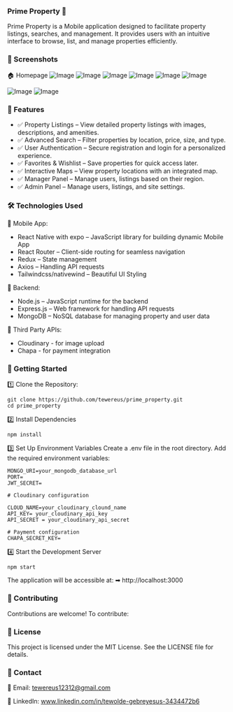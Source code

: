 ### Prime Property 🏡
Prime Property is a Mobile application designed to facilitate property listings, searches, and management. It provides users with an intuitive interface to browse, list, and manage properties efficiently.

### 📸 Screenshots
🏠 Homepage
![Image](https://github.com/user-attachments/assets/867435e3-586a-4599-851a-bb033b29328f) ![Image](https://github.com/user-attachments/assets/3b8fdbdc-7042-4a49-8172-e8d4a3aa63ed) ![Image](https://github.com/user-attachments/assets/33aa5d48-d2fc-4e11-b5ae-842704c9f478)
![Image](https://github.com/user-attachments/assets/497474f4-1294-4bb9-9922-bd5642b73c58) ![Image](https://github.com/user-attachments/assets/ea226c1e-db70-4ac0-a6dc-c0d5527a3891) ![Image](https://github.com/user-attachments/assets/b5d51996-de6c-40f3-bf68-b98437b09e80)

![Image](https://github.com/user-attachments/assets/074f946f-c597-443d-b0f5-0a734fedbc10) ![Image](https://github.com/user-attachments/assets/fe08d687-0b8b-4c13-a4f8-ec6db8e0a7f4)

### 🚀 Features
- ✅ Property Listings – View detailed property listings with images, descriptions, and amenities.
- ✅ Advanced Search – Filter properties by location, price, size, and type.
- ✅ User Authentication – Secure registration and login for a personalized experience.
- ✅ Favorites & Wishlist – Save properties for quick access later.
- ✅ Interactive Maps – View property locations with an integrated map.
- ✅ Manager Panel – Manage users, listings based on their region.
- ✅ Admin Panel – Manage users, listings, and site settings.
  
### 🛠 Technologies Used
🔹 Mobile App:

- React Native with expo – JavaScript library for building dynamic Mobile App
- React Router – Client-side routing for seamless navigation
- Redux – State management
- Axios – Handling API requests
- Tailwindcss/nativewind – Beautiful UI Styling
  
🔹 Backend:

- Node.js – JavaScript runtime for the backend
- Express.js – Web framework for handling API requests
- MongoDB – NoSQL database for managing property and user data

🔹 Third Party APIs:

- Cloudinary - for image upload
- Chapa - for payment integration


### 📌 Getting Started
1️⃣ Clone the Repository:
```
git clone https://github.com/tewereus/prime_property.git
cd prime_property
```
2️⃣ Install Dependencies
```
npm install
```
3️⃣ Set Up Environment Variables
Create a .env file in the root directory.
Add the required environment variables:
```
MONGO_URI=your_mongodb_database_url
PORT=
JWT_SECRET=

# Cloudinary configuration

CLOUD_NAME=your_cloudinary_clound_name
API_KEY= your_cloudinary_api_key
API_SECRET = your_cloudinary_api_secret

# Payment configuration
CHAPA_SECRET_KEY=
```
4️⃣ Start the Development Server
```
npm start
```
The application will be accessible at:
➡ http://localhost:3000

### 🤝 Contributing
Contributions are welcome! To contribute:

### 📜 License
This project is licensed under the MIT License. See the LICENSE file for details.

### 📩 Contact
📧 Email: tewereus12312@gmail.com

🔗 LinkedIn: www.linkedin.com/in/tewolde-gebreyesus-3434472b6
